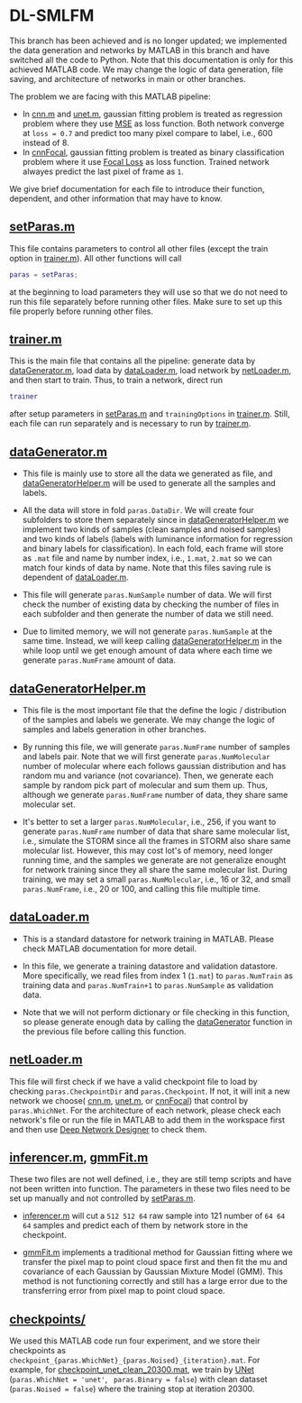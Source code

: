 # DL-SMLFM

This branch has been achieved and is no longer updated; we implemented the data generation and networks by MATLAB in this branch and have switched all the code to Python. Note that this documentation is only for this achieved MATLAB code. We may change the logic of data generation, file saving, and architecture of networks in main or other branches. 

The problem we are facing with this MATLAB pipeline:

- In [cnn.m](https://github.com/tianrui-qi/DL-SMLFM/blob/matlab-achieve/cnn.m) and [unet.m](https://github.com/tianrui-qi/DL-SMLFM/blob/matlab-achieve/unet.m), gaussian fitting problem is treated as regression problem where they use [MSE](https://en.wikipedia.org/wiki/Mean_squared_error) as loss function. Both network converge at `loss = 0.7` and predict too many pixel compare to label, i.e., 600 instead of 8.
- In [cnnFocal](https://github.com/tianrui-qi/DL-SMLFM/blob/matlab-achieve/cnnFocal.m), gaussian fitting problem is treated as binary classification problem where it use [Focal Loss]([https://en.wikipedia.org/wiki/Mean_squared_error](https://arxiv.org/abs/1708.02002)) as loss function. Trained network alwayes predict the last pixel of frame as `1`.

We give brief documentation for each file to introduce their function, dependent, and other information that may have to know.

## [setParas.m](https://github.com/tianrui-qi/DL-SMLFM/blob/matlab-achieve/setParas.m) 

This file contains parameters to control all other files (except the train option in [trainer.m](https://github.com/tianrui-qi/DL-SMLFM/blob/matlab-achieve/trainer.m)). All other functions will call 
```matlab
paras = setParas;
``` 
at the beginning to load parameters they will use so that we do not need to run this file separately before running other files. Make sure to set up this file properly before running other files.

## [trainer.m](https://github.com/tianrui-qi/DL-SMLFM/blob/matlab-achieve/trainer.m)

This is the main file that contains all the pipeline: generate data by [dataGenerator.m](https://github.com/tianrui-qi/DL-SMLFM/blob/matlab-achieve/dataGenerator.m), load data by [dataLoader.m](https://github.com/tianrui-qi/DL-SMLFM/blob/matlab-achieve/dataLoader.m), load network by [netLoader.m](https://github.com/tianrui-qi/DL-SMLFM/blob/matlab-achieve/netLoader.m), and then start to train. Thus, to train a network, direct run 
```matlab
trainer
```
after setup parameters in [setParas.m](https://github.com/tianrui-qi/DL-SMLFM/blob/matlab-achieve/setParas.m) and `trainingOptions` in [trainer.m](https://github.com/tianrui-qi/DL-SMLFM/blob/matlab-achieve/trainer.m). Still, each file can run separately and is necessary to run by [trainer.m](https://github.com/tianrui-qi/DL-SMLFM/blob/matlab-achieve/trainer.m).

## [dataGenerator.m](https://github.com/tianrui-qi/DL-SMLFM/blob/matlab-achieve/dataGenerator.m)

- This file is mainly use to store all the data we generated as file, and [dataGeneratorHelper.m](https://github.com/tianrui-qi/DL-SMLFM/blob/matlab-achieve/dataGeneratorHelper.m) will be used to generate all the samples and labels.

- All the data will store in fold `paras.DataDir`. We will create four subfolders to store them separately since in [dataGeneratorHelper.m](https://github.com/tianrui-qi/DL-SMLFM/blob/matlab-achieve/dataGeneratorHelper.m) we implement two kinds of samples (clean samples and noised samples) and two kinds of labels (labels with luminance information for regression and binary labels for classification). In each fold, each frame will store as `.mat` file and name by number index, i.e., `1.mat`, `2.mat` so we can match four kinds of data by name. Note that this files saving rule is dependent of [dataLoader.m](https://github.com/tianrui-qi/DL-SMLFM/blob/matlab-achieve/dataLoader.m).

- This file will generate `paras.NumSample` number of data. We will first check the number of existing data by checking the number of files in each subfolder and then generate the number of data we still need.

- Due to limited memory, we will not generate `paras.NumSample` at the same time. Instead, we will keep calling [dataGeneratorHelper.m](https://github.com/tianrui-qi/DL-SMLFM/blob/matlab-achieve/dataGeneratorHelper.m) in the while loop until we get enough amount of data where each time we generate `paras.NumFrame` amount of data. 

## [dataGeneratorHelper.m](https://github.com/tianrui-qi/DL-SMLFM/blob/matlab-achieve/dataGeneratorHelper.m)

- This file is the most important file that the define the logic / distribution of the samples and labels we generate. We may change the logic of samples and labels generation in other branches. 

- By running this file, we will generate `paras.NumFrame` number of samples and labels pair. Note that we will first generate `paras.NumMolecular` number of molecular where each follows gaussian distribution and has random mu and variance (not covariance). Then, we generate each sample by random pick part of molecular and sum them up. Thus, although we generate `paras.NumFrame` number of data, they share same molecular set. 

- It's better to set a larger `paras.NumMolecular`, i.e., 256, if you want to generate `paras.NumFrame` number of data that share same molecular list, i.e., simulate the STORM since all the frames in STORM also share same molecular list. However, this may cost lot's of memory, need longer running time, and the samples we generate are not generalize enought for network training since they all share the same molecular list. During training, we may set a small `paras.NumMolecular`, i.e., 16 or 32, and small `paras.NumFrame`, i.e., 20 or 100, and calling this file multiple time. 

## [dataLoader.m](https://github.com/tianrui-qi/DL-SMLFM/blob/matlab-achieve/dataLoader.m)

- This is a standard datastore for network training in MATLAB. Please check MATLAB documentation for more detail. 

- In this file, we generate a training datastore and validation datastore. More specifically, we read files from index 1 (`1.mat`) to `paras.NumTrain` as training data and `paras.NumTrain+1` to `paras.NumSample` as validation data. 

- Note that we will not perform dictionary or file checking in this function, so please generate enough data by calling the [dataGenerator](https://github.com/tianrui-qi/DL-SMLFM/blob/matlab-achieve/dataGenerator.m) function in the previous file before calling this function.

## [netLoader.m](https://github.com/tianrui-qi/DL-SMLFM/blob/matlab-achieve/netLoader.m)

This file will first check if we have a valid checkpoint file to load by checking `paras.CheckpointDir` and `paras.Checkpoint`. If not, it will init a new network we choose( [cnn.m](https://github.com/tianrui-qi/DL-SMLFM/blob/matlab-achieve/cnn.m), [unet.m](https://github.com/tianrui-qi/DL-SMLFM/blob/matlab-achieve/unet.m), or [cnnFocal](https://github.com/tianrui-qi/DL-SMLFM/blob/matlab-achieve/cnnFocal.m)) that control by `paras.WhichNet`. For the architecture of each network, please check each network's file or run the file in MATLAB to add them in the workspace first and then use [Deep Network Designer](https://www.mathworks.com/help/deeplearning/gs/get-started-with-deep-network-designer.html) to check them. 

## [inferencer.m](https://github.com/tianrui-qi/DL-SMLFM/blob/matlab-achieve/inferencer.m), [gmmFit.m](https://github.com/tianrui-qi/DL-SMLFM/blob/matlab-achieve/gmmFit.m)

These two files are not well defined, i.e., they are still temp scripts and have not been written into function. The parameters in these two files need to be set up manually and not controlled by [setParas.m](https://github.com/tianrui-qi/DL-SMLFM/blob/matlab-achieve/setParas.m). 

- [inferencer.m](https://github.com/tianrui-qi/DL-SMLFM/blob/matlab-achieve/inferencer.m) will cut a `512 512 64` raw sample into 121 number of `64 64 64` samples and predict each of them by network store in the checkpoint. 

- [gmmFit.m](https://github.com/tianrui-qi/DL-SMLFM/blob/matlab-achieve/gmmFit.m) implements a traditional method for Gaussian fitting where we transfer the pixel map to point cloud space first and then fit the mu and covariance of each Gaussian by Gaussian Mixture Model (GMM). This method is not functioning correctly and still has a large error due to the transferring error from pixel map to point cloud space. 

## [checkpoints/](https://github.com/tianrui-qi/DL-SMLFM/tree/matlab-achieve/checkpoints)

We used this MATLAB code run four experiment, and we store their checkpoints as `checkpoint_{paras.WhichNet}_{paras.Noised}_{iteration}.mat`. For example, for [checkpoint_unet_clean_20300.mat](https://github.com/tianrui-qi/DL-SMLFM/blob/matlab-achieve/checkpoints/checkpoint_unet_clean_20300.mat), we train by [UNet](https://github.com/tianrui-qi/DL-SMLFM/blob/matlab-achieve/unet.m) (`paras.WhichNet = 'unet'`, ` paras.Binary = false`) with clean dataset (`paras.Noised = false`) where the training stop at iteration 20300.
